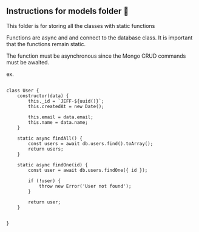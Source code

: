 ## Instructions for models folder 🥕

This folder is for storing all the classes with static functions

Functions are async and and connect to the database class. It is important that the functions remain static.

The function must be asynchronous since the Mongo CRUD commands must be awaited.

ex.

```

class User {
	constructor(data) {
		this._id = `JEFF-${uuid()}`;
		this.createdAt = new Date();

		this.email = data.email;
		this.name = data.name;
	}

	static async findAll() {
		const users = await db.users.find().toArray();
		return users;
	}

	static async findOne(id) {
		const user = await db.users.findOne({ id });

		if (!user) {
			throw new Error('User not found');
		}

		return user;
	}


}
```
